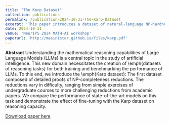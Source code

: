 ```yaml
---
title: "The Karp Dataset"
collection: publications
permalink: /publication/2024-10-31-The-Karp-Dataset
excerpt: 'This paper introduces a dataset of natural-language NP-hardness reductions.'
date: 2024-10-31
venue: 'NeurIPS 2024 MATH-AI workshop'
paperurl: 'http://masinister.github.io/files/karp.pdf'
---
```

**Abstract** Understanding the mathematical reasoning capabilities of Large Language Models (LLMs) is a central topic in the study of artificial intelligence. This new domain necessitates the creation of \emph{datasets of reasoning tasks} for both training and benchmarking the performance of LLMs. To this end, we introduce the \emph{Karp dataset}: The first dataset composed of detailed proofs of NP-completeness reductions. The reductions vary in difficulty, ranging from simple exercises of undergraduate courses to more challenging reductions from academic papers. We compare the performance of state-of-the-art models on this task and demonstrate the effect of fine-tuning with the Karp dataset on reasoning capacity.

[Download paper here](http://masinister.github.io/files/karp.pdf)
